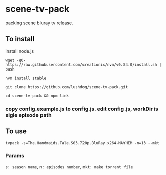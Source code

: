 # scene-tv-pack
packing scene bluray tv release.

## To install

install node.js

`wget -qO- https://raw.githubusercontent.com/creationix/nvm/v0.34.0/install.sh | bash`

`nvm install stable`

`git clone https://github.com/lushdog/scene-tv-pack.git`

`cd scene-tv-pack && npm link`

### copy config.example.js to config.js. edit config.js, workDir is sigle episode path

## To use

`tvpack -s=The.Handmaids.Tale.S03.720p.BluRay.x264-MAYHEM -n=13 --mkt`

### Params

`s: season name`,
`n: episodes number`,
`mkt: make torrent file`
